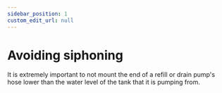 ```yaml
---
sidebar_position: 1
custom_edit_url: null
---
```


# Avoiding siphoning
It is extremely important to not mount the end of a refill or drain pump's hose lower than the water level of the tank that it is pumping from.
